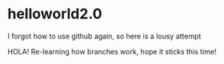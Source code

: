 # helloworld2.0
I forgot how to use github again, so here is a lousy attempt 

HOLA!
 Re-learning how branches work, hope it sticks this time!
